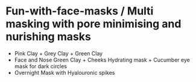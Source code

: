 # Fun-with-face-masks / Multi masking with pore minimising and nurishing masks
* Pink Clay + Grey Clay + Green Clay 
* Face and Nose Green Clay + Cheeks Hydrating mask + Cucumber eye mask for dark circles 
* Overnight Mask with Hyalouronic spikes 
